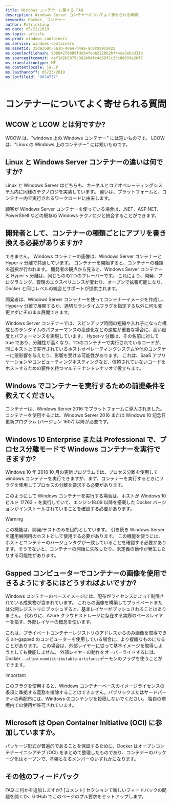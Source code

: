 ```yaml
---
title: Windows コンテナーに関する FAQ
description: Windows Server コンテナーについてよく寄せられる質問
keywords: Docker, コンテナー
author: PatrickLang
ms.date: 05/22/2019
ms.topic: article
ms.prod: windows-containers
ms.service: windows-containers
ms.assetid: 25de368c-5a10-40a4-b4aa-ac8c9a9ca022
ms.openlocfilehash: 90894278885fde54feab222bb2bf44ca3eba331b
ms.sourcegitcommit: daf1d2b5879c382404fc4d59f1c35c88650e20f7
ms.translationtype: MT
ms.contentlocale: ja-JP
ms.lasthandoff: 05/23/2019
ms.locfileid: "9674737"
---
```

# <a name="frequently-asked-questions-about-containers"></a>コンテナーについてよく寄せられる質問

## <a name="what-are-wcow-and-lcow"></a>WCOW と LCOW とは何ですか?

WCOW は、"windows 上の Windows コンテナー" には短いものです。 LCOW は、"Linux の Windows 上のコンテナー" には短いものです。

## <a name="whats-the-difference-between-linux-and-windows-server-containers"></a>Linux と Windows Server コンテナーの違いは何ですか?

Linux と Windows Server はどちらも、カーネルとコアオペレーティングシステム内に同様のテクノロジを実装しています。 違いは、プラットフォームと、コンテナー内で実行されるワークロードに由来します。  

顧客が Windows Server コンテナーを使っている場合は、.NET、ASP.NET、PowerShell などの既存の Windows テクノロジと統合することができます。

## <a name="as-a-developer-do-i-have-to-rewrite-my-app-for-each-type-of-container"></a>開発者として、コンテナーの種類ごとにアプリを書き換える必要がありますか?

できません。 Windows コンテナーの画像は、Windows Server コンテナーと Hyper-v 分離で共通しています。 コンテナーを開始すると、コンテナーの種類の選択が行われます。 開発者の観点から見ると、Windows Server コンテナーと Hyper-v 分離は、同じものの2つのフレーバーです。 これにより、開発、プログラミング、管理のエクスペリエンスが変わり、オープンで拡張可能になり、Docker と同じレベルの統合とサポートが提供されます。

開発者は、Windows Server コンテナーを使ってコンテナーイメージを作成し、Hyper-v 分離で展開するか、適切なランタイムフラグを指定する以外に何も変更せずにそのまま展開できます。

Windows Server コンテナーでは、スピンアップ時間の短縮や入れ子になった構成とのランタイムのパフォーマンスの高速化などの速度が重要な場合に、高い密度とパフォーマンスを実現しています。 Hyper-v 分離は、その名前に対して true であり、分離性が高くなり、1つのコンテナーで実行されているコードが、同じホスト上で実行されているホストオペレーティングシステムや他のコンテナーに悪影響を与えたり、影響を受ける可能性があります。 これは、SaaS アプリケーションやコンピューティングホスティングなど、信頼されていないコードをホストするための要件を持つマルチテナントシナリオで役立ちます。

## <a name="what-are-the-prerequisites-for-running-containers-on-windows"></a>Windows でコンテナーを実行するための前提条件を教えてください。

コンテナーは、Windows Server 2016 でプラットフォームに導入されました。 コンテナーを使用するには、Windows Server 2016 または Windows 10 記念日更新プログラム (バージョン 1607) 以降が必要です。

## <a name="can-i-run-windows-containers-in-process-isolated-mode-on-windows-10-enterprise-or-professional"></a>Windows 10 Enterprise または Professional で、プロセス分離モードで Windows コンテナーを実行できますか?

Windows 10 年 2018 10 月の更新プログラムでは、プロセス分離を使用して windows コンテナーを実行できますが、まず、コンテナーを実行するときにフラグを使用してプロセスの分離を要求する必要があります。

このようにして Windows コンテナーを実行する場合は、ホストが Windows 10 ビルド 17763 + を実行していて、エンジン18.09 以降を搭載した Docker バージョンがインストールされていることを確認する必要があります。

> [!WARNING]
> この機能は、開発/テストのみを目的としています。 引き続き Windows Server を運用展開用のホストとして使用する必要があります。 この機能を使うには、ホストとコンテナーのバージョンタグが一致していることを確認する必要があります。そうでないと、コンテナーの開始に失敗したり、未定義の動作が発生したりする可能性があります。

## <a name="how-do-i-make-my-container-images-available-on-air-gapped-machines"></a>Gapped コンピューターでコンテナーの画像を使用できるようにするにはどうすればよいですか?

Windows コンテナーのベースイメージには、配布がライセンスによって制限されている成果物が含まれています。 これらの画像を構築してプライベートまたは公開レジストリにプッシュすると、基本レイヤーがプッシュされることはありません。 代わりに、Azure クラウドストレージに存在する実際のベースレイヤーを指す、外部レイヤーの概念を使います。

これは、プライベートコンテナーレジストリのアドレスからのみ画像を取得できる air-gapped のコンピューターを使用している場合に、より複雑なものになることがあります。 この場合は、外部レイヤーに従って基本イメージを取得しようとしても機能しません。 外部レイヤーの動作をオーバーライドするには、Docker `--allow-nondistributable-artifacts`デーモンのフラグを使うことができます。

> [!IMPORTANT]
> このフラグを使用すると、Windows コンテナーベースのイメージライセンスの条項に準拠する義務を排除することはできません。パブリックまたはサードパーティの再配布には、Windows のコンテンツを投稿しないでください。 独自の環境内での使用が許可されています。

## <a name="is-microsoft-participating-in-the-open-container-initiative-oci"></a>Microsoft は Open Container Initiative (OCI) に参加していますか。

パッケージ形式が普遍的であることを保証するために、Docker はオープンコンテナーイニシアチブ (OCI) をまとめて整理したものであり、コンテナーのパッケージ化はオープンで、基盤となるメンバーのいずれかになります。

## <a name="additional-feedback"></a>その他のフィードバック

FAQ に何かを追加しますか? [コメント] セクションで新しいフィードバックの問題を開くか、GitHub でこのページのプル要求をセットアップします。
